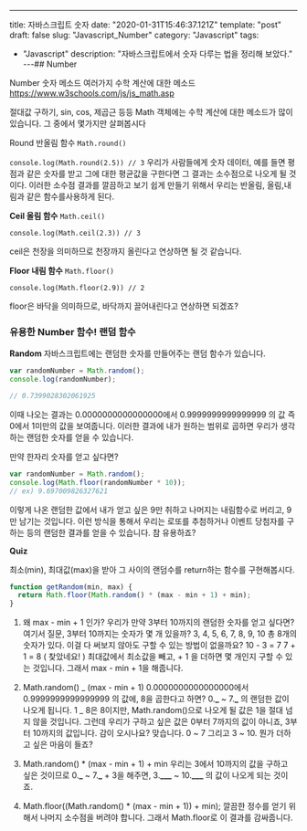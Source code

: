 ---
title: 자바스크립트 숫자
date: "2020-01-31T15:46:37.121Z"
template: "post"
draft: false
slug: "Javascript_Number"
category: "Javascript"
tags:
  - "Javascript"
description: "자바스크립트에서 숫자 다루는 법을 정리해 보았다."
---## Number

Number 숫자 메소드
여러가지 수학 계산에 대한 메소드
https://www.w3schools.com/js/js_math.asp

절대값 구하기, sin, cos, 제곱근 등등 Math 객체에는 수학 계산에 대한 메소드가 많이 있습니다. 그 중에서 몇가지만 살펴봅시다

Round 반올림 함수
`Math.round()`

`console.log(Math.round(2.5)) // 3`
우리가 사람들에게 숫자 데이터, 예를 들면 평점과 같은 숫자를 받고 그에 대한 평균값을 구한다면 그 결과는 소수점으로 나오게 될 것이다.
이러한 소수점 결과를 깔끔하고 보기 쉽게 만들기 위해서 우리는 반올림, 올림,내림과 같은 함수를사용하게 된다.

**Ceil 올림 함수**
`Math.ceil()`

`console.log(Math.ceil(2.3)) // 3`

ceil은 천장을 의미하므로 천장까지 올린다고 연상하면 될 것 같습니다.

**Floor 내림 함수**
`Math.floor()`

`console.log(Math.floor(2.9)) // 2`

floor은 바닥을 의미하므로, 바닥까지 끌어내린다고 연상하면 되겠죠?

### 유용한 Number 함수! 랜덤 함수

**Random**
자바스크립트에는 랜덤한 숫자를 만들어주는 랜덤 함수가 있습니다.

```js
var randomNumber = Math.random();
console.log(randomNumber);

// 0.7399028302061925
```

이때 나오는 결과는 0.0000000000000000에서 0.9999999999999999 의 값
즉 0에서 1미만의 값을 보여줍니다.
이러한 결과에 내가 원하는 범위로 곱하면 우리가 생각하는 랜덤한 숫자를 얻을 수 있습니다.

만약 한자리 숫자를 얻고 싶다면?

```js
var randomNumber = Math.random();
console.log(Math.floor(randomNumber * 10));
// ex) 9.697009826327621
```

이렇게 나온 랜덤한 값에서 내가 얻고 싶은 9만 취하고 나머지는 내림함수로 버리고, 9만 남기는 것입니다. 이런 방식을 통해서 우리는 로또를 추첨하거나 이벤트 당첨자를 구하는 등의 랜덤한 결과를 얻을 수 있습니다. 참 유용하죠?

**Quiz**

최소(min), 최대값(max)을 받아 그 사이의 랜덤수를 return하는 함수를 구현해봅시다.

```js
function getRandom(min, max) {
  return Math.floor(Math.random() * (max - min + 1) + min);
}
```

1. 왜 max - min + 1 인가?
   우리가 만약 3부터 10까지의 랜덤한 숫자를 얻고 싶다면?
   여기서 질문, 3부터 10까지는 숫자가 몇 개 있을까?
   3, 4, 5, 6, 7, 8, 9, 10 총 8개의 숫자가 있다.
   이걸 다 써보지 않아도 구할 수 있는 방법이 없을까요?
   10 - 3 = 7
   7 + 1 = 8 ( 찾았네요! )
   최대값에서 최소값을 빼고, + 1 을 더하면 몇 개인지 구할 수 있는 것입니다.
   그래서 max - min + 1을 해줍니다.

2. Math.random() _ (max - min + 1)
   0.0000000000000000에서 0.9999999999999999 의 값에, 8을 곱한다고 하면? 0.****\_**** ~ 7.****\_**** 의 랜덤한 값이 나오게 됩니다.
   1 _ 8은 8이지만, Math.random()으로 나오게 될 값은 1을 절대 넘지 않을 것입니다.
   그런데 우리가 구하고 싶은 값은 0부터 7까지의 값이 아니죠, 3부터 10까지의 값입니다.
   감이 오시나요? 맞습니다. 0 ~ 7 그리고 3 ~ 10.
   뭔가 더하고 싶은 마음이 들죠?

3. Math.random() \* (max - min + 1) + min
   우리는 3에서 10까지의 값을 구하고 싶은 것이므로 0.****\_**** ~ 7.****\_**** + 3을 해주면, 3.**\_\_\_** ~ 10.**\_\_\_** 의 값이 나오게 되는 것이죠.

4. Math.floor((Math.random() \* (max - min + 1)) + min);
   깔끔한 정수를 얻기 위해서 나머지 소수점을 버려야 합니다.
   그래서 Math.floor로 이 결과를 감싸줍니다.
